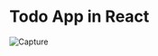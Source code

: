 # Todo App in React
![Capture](https://user-images.githubusercontent.com/37222497/91562689-3e9d1880-e95b-11ea-84f9-6c64deaeb602.PNG)
